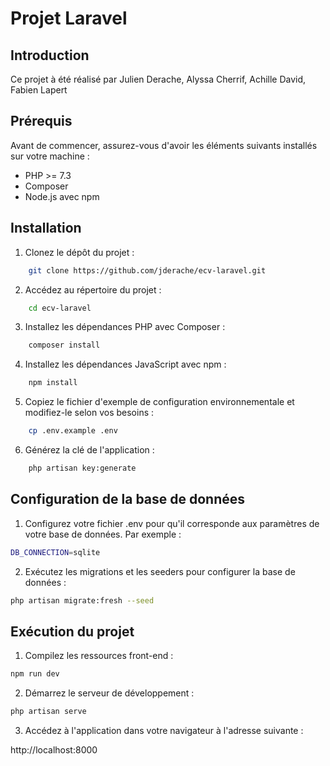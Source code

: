 # Projet Laravel

## Introduction

Ce projet à été réalisé par Julien Derache, Alyssa Cherrif, Achille David, Fabien Lapert

## Prérequis

Avant de commencer, assurez-vous d'avoir les éléments suivants installés sur votre machine :

-   PHP >= 7.3
-   Composer
-   Node.js avec npm

## Installation

1. Clonez le dépôt du projet :

```sh
    git clone https://github.com/jderache/ecv-laravel.git
```

2. Accédez au répertoire du projet :

```sh
    cd ecv-laravel
```

3. Installez les dépendances PHP avec Composer :

```sh
    composer install
```

4. Installez les dépendances JavaScript avec npm :

```sh
    npm install
```

5. Copiez le fichier d'exemple de configuration environnementale et modifiez-le selon vos besoins :

```sh
    cp .env.example .env
```

6. Générez la clé de l'application :

```sh
    php artisan key:generate
```

## Configuration de la base de données

1. Configurez votre fichier .env pour qu'il corresponde aux paramètres de votre base de données. Par exemple :

```sh
DB_CONNECTION=sqlite
```

2. Exécutez les migrations et les seeders pour configurer la base de données :

```sh
php artisan migrate:fresh --seed
```

## Exécution du projet

1. Compilez les ressources front-end :

```sh
npm run dev
```

2. Démarrez le serveur de développement :

```sh
php artisan serve
```

3. Accédez à l'application dans votre navigateur à l'adresse suivante :

http://localhost:8000
